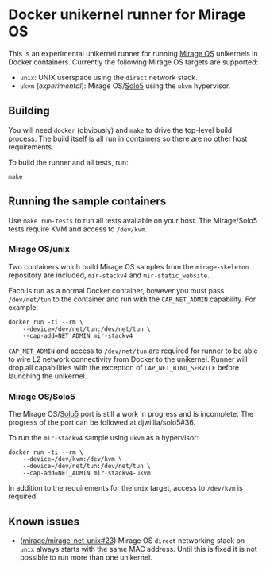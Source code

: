 # Docker unikernel runner for Mirage OS

This is an experimental unikernel runner for running
[Mirage OS](https://mirage.io) unikernels in Docker containers. Currently the
following Mirage OS targets are supported:

* `unix`: UNIX userspace using the `direct` network stack.
* `ukvm` (_experimental_): Mirage OS/[Solo5](https://github.com/djwillia/solo5)
  using the `ukvm` hypervisor.

## Building

You will need `docker` (obviously) and `make` to drive the top-level build
process. The build itself is all run in containers so there are no other host
requirements.

To build the runner and all tests, run:

````
make
````

## Running the sample containers

Use `make run-tests` to run all tests available on your host. The Mirage/Solo5
tests require KVM and access to `/dev/kvm`.

### Mirage OS/unix

Two containers which build Mirage OS samples from the `mirage-skeleton`
repository are included, `mir-stackv4` and `mir-static_website`.

Each is run as a normal Docker container, however you must pass `/dev/net/tun`
to the container and run with the `CAP_NET_ADMIN` capability. For example:

````
docker run -ti --rm \
    --device=/dev/net/tun:/dev/net/tun \
    --cap-add=NET_ADMIN mir-stackv4
````
`CAP_NET_ADMIN` and access to `/dev/net/tun` are required for runner to be able
to wire L2 network connectivity from Docker to the unikernel. Runner will drop
all capabilities with the exception of `CAP_NET_BIND_SERVICE` before launching
the unikernel.

### Mirage OS/Solo5

The Mirage OS/[Solo5](https://github.com/djwillia/solo5) port is still a work
in progress and is incomplete. The progress of the port can be followed at
djwillia/solo5#36.

To run the `mir-stackv4` sample using `ukvm` as a hypervisor:

````
docker run -ti --rm \
    --device=/dev/kvm:/dev/kvm \
    --device=/dev/net/tun:/dev/net/tun \
    --cap-add=NET_ADMIN mir-stackv4-ukvm
````
In addition to the requirements for the `unix` target, access to `/dev/kvm` is
required.

## Known issues

* ([mirage/mirage-net-unix#23](https://github.com/mirage/mirage-net-unix/issues/23)) Mirage OS `direct` networking stack on `unix` always starts with the same MAC address. Until this is fixed it is not possible to run more than one unikernel.
